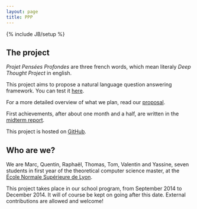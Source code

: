 ```yaml
---
layout: page
title: PPP
---
```

{% include JB/setup %}

## The project

*Projet Pensées Profondes* are three french words, which mean literaly *Deep
Thought Project* in english.

This project aims to propose a natural language question answering framework. You can test
it [here](http://ppp.pony.ovh/).

For a more detailed overview of what we plan, read our [proposal](proposal.pdf).

First achievements, after about one month and a half, are written in the [midterm report](midtermReport.pdf).

This project is hosted on [GitHub](https://github.com/ProjetPP).

## Who are we?

We are Marc, Quentin, Raphaël, Thomas, Tom, Valentin and Yassine, 
seven students in first year of the theoretical computer science master, 
at the [École Normale Supérieure de Lyon](http://www.ens-lyon.fr/DI/).

This project takes place in our school program, from September 2014 to December 2014.
It will of course be kept on going after this date.
External contributions are allowed and welcome!
